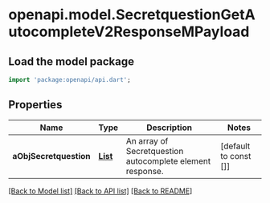 # openapi.model.SecretquestionGetAutocompleteV2ResponseMPayload

## Load the model package
```dart
import 'package:openapi/api.dart';
```

## Properties
Name | Type | Description | Notes
------------ | ------------- | ------------- | -------------
**aObjSecretquestion** | [**List<SecretquestionAutocompleteElementResponse>**](SecretquestionAutocompleteElementResponse.md) | An array of Secretquestion autocomplete element response. | [default to const []]

[[Back to Model list]](../README.md#documentation-for-models) [[Back to API list]](../README.md#documentation-for-api-endpoints) [[Back to README]](../README.md)



